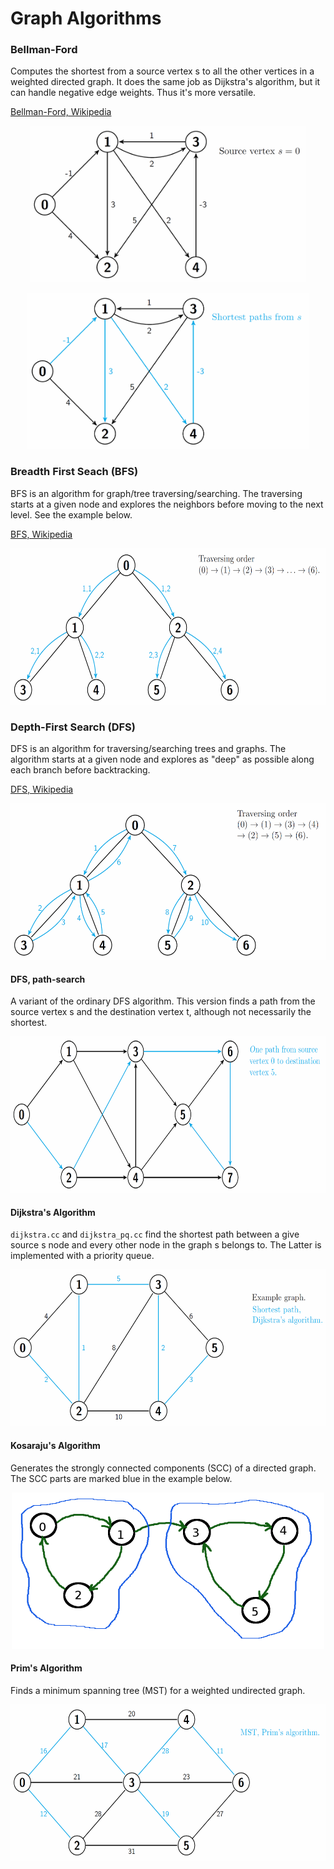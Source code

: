 Graph Algorithms
=================================

### Bellman-Ford
Computes the shortest from a source vertex s to all the other vertices in a weighted directed graph. It does the same job as Dijkstra's algorithm, but it can handle negative edge weights. Thus it's more versatile. 

[Bellman-Ford, Wikipedia](https://en.wikipedia.org/wiki/Bellman%E2%80%93Ford_algorithm)

<p align="center">
<img src="images/bellmanford1.png" height="250" alt="Screenshot"/>
</p>

<p align="center">
<img src="images/bellmanford2.png" height="250" alt="Screenshot"/>
</p>

### Breadth First Seach (BFS)
BFS is an algorithm for graph/tree traversing/searching. The traversing starts at a given node and explores the neighbors before moving to the next level. See the example below.

[BFS, Wikipedia](https://en.wikipedia.org/wiki/Breadth-first_search)

<p align="center">
<img src="images/bfs.png" height="250" alt="Screenshot"/>
</p>

### Depth-First Search (DFS)
DFS is an algorithm for traversing/searching trees and graphs. The algorithm starts at a given node and explores as "deep" as possible along each branch before backtracking.

[DFS, Wikipedia](https://en.wikipedia.org/wiki/Depth-first_search)

<p align="center">
<img src="images/dfs.png" height="250" alt="Screenshot"/>
</p>

#### DFS, path-search
A variant of the ordinary DFS algorithm. This version finds a path from the source vertex s and the destination vertex t, although not necessarily the shortest. 

<p align="center">
<img src="images/dfs_path.png" height="250" alt="Screenshot"/>
</p>

#### Dijkstra's Algorithm
`dijkstra.cc` and `dijkstra_pq.cc` find the shortest path between a give source s node and every other node in the graph s belongs to. The Latter is implemented with a priority queue.

<p align="center">
<img src="images/dijkstra.png" height="250" alt="Screenshot"/>
</p>

#### Kosaraju's Algorithm
Generates the strongly connected components (SCC) of a directed graph.
The SCC parts are marked blue in the example below.

<p align="center">
<img src="images/kosaraju.png" height="250" alt="Screenshot"/>
</p>

#### Prim's Algorithm
Finds a minimum spanning tree (MST) for a weighted undirected graph.

<p align="center">
<img src="images/prim.png" height="250" alt="Screenshot"/>
</p>
